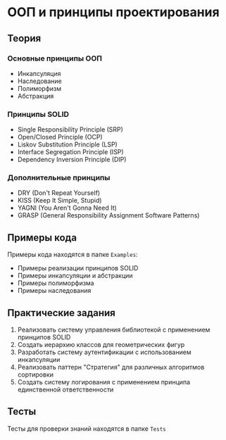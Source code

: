 # ООП и принципы проектирования

## Теория

### Основные принципы ООП
- Инкапсуляция
- Наследование
- Полиморфизм
- Абстракция

### Принципы SOLID
- Single Responsibility Principle (SRP)
- Open/Closed Principle (OCP)
- Liskov Substitution Principle (LSP)
- Interface Segregation Principle (ISP)
- Dependency Inversion Principle (DIP)

### Дополнительные принципы
- DRY (Don't Repeat Yourself)
- KISS (Keep It Simple, Stupid)
- YAGNI (You Aren't Gonna Need It)
- GRASP (General Responsibility Assignment Software Patterns)

## Примеры кода
Примеры кода находятся в папке `Examples`:
- Примеры реализации принципов SOLID
- Примеры инкапсуляции и абстракции
- Примеры полиморфизма
- Примеры наследования

## Практические задания
1. Реализовать систему управления библиотекой с применением принципов SOLID
2. Создать иерархию классов для геометрических фигур
3. Разработать систему аутентификации с использованием инкапсуляции
4. Реализовать паттерн "Стратегия" для различных алгоритмов сортировки
5. Создать систему логирования с применением принципа единственной ответственности

## Тесты
Тесты для проверки знаний находятся в папке `Tests` 